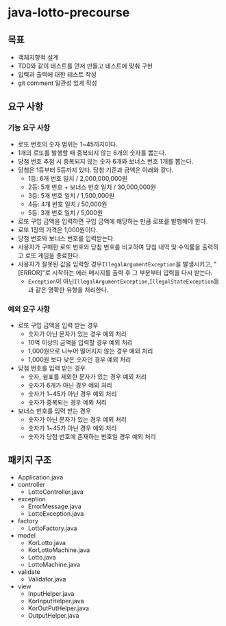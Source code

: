 # java-lotto-precourse

## 목표
- 객체지향적 설계
- TDD와 같이 테스트를 먼저 만들고 테스트에 맞춰 구현
- 입력과 출력에 대한 테스트 작성
- git comment 일관성 있게 작성

## 요구 사항
### 기능 요구 사항

- 로또 번호의 숫자 범위는 1~45까지이다.
- 1개의 로또를 발행할 때 중복되지 않는 6개의 숫자를 뽑는다.
- 당첨 번호 추첨 시 중복되지 않는 숫자 6개와 보너스 번호 1개를 뽑는다.
- 당첨은 1등부터 5등까지 있다. 당첨 기준과 금액은 아래와 같다.
    - 1등: 6개 번호 일치 / 2,000,000,000원
    - 2등: 5개 번호 + 보너스 번호 일치 / 30,000,000원
    - 3등: 5개 번호 일치 / 1,500,000원
    - 4등: 4개 번호 일치 / 50,000원
    - 5등: 3개 번호 일치 / 5,000원
- 로또 구입 금액을 입력하면 구입 금액에 해당하는 만큼 로또를 발행해야 한다.
- 로또 1장의 가격은 1,000원이다.
- 당첨 번호와 보너스 번호를 입력받는다.
- 사용자가 구매한 로또 번호와 당첨 번호를 비교하여 당첨 내역 및 수익률을 출력하고 로또 게임을 종료한다.
- 사용자가 잘못된 값을 입력할 경우`IllegalArgumentException`을 발생시키고, "[ERROR]"로 시작하는 에러 메시지를 출력 후 그 부분부터 입력을 다시 받는다.
    - `Exception`이 아닌`IllegalArgumentException`,`IllegalStateException`등과 같은 명확한 유형을 처리한다.

### 예외 요구 사항
- 로또 구입 금액을 입력 받는 경우
  - 숫자가 아닌 문자가 있는 경우 예외 처리
  - 10억 이상의 금액을 입력할 경우 예외 처리
  - 1,000원으로 나누어 떨어지지 않는 경우 예외 처리
  - 1,000원 보다 낮은 숫자인 경우 예외 처리
- 당첨 번호를 입력 받는 경우
  - 숫자, 쉼표를 제외한 문자가 있는 경우 예외 처리
  - 숫자가 6개가 아닌 경우 예외 처리
  - 숫자가 1~45가 아닌 경우 예외 처리
  - 숫자가 중복되는 경우 예외 처리
- 보너스 번호를 입력 받는 경우
  - 숫자가 아닌 문자가 있는 경우 예외 처리
  - 숫자가 1~45가 아닌 경우 예외 처리
  - 숫자가 당첨 번호에 존재하는 번호일 경우 예외 처리

## 패키지 구조
- Application.java
- controller
  - LottoController.java
- exception
  - ErrorMessage.java
  - LottoException.java
- factory
  - LottoFactory.java
- model
  - KorLotto.java
  - KorLottoMachine.java
  - Lotto.java
  - LottoMachine.java
- validate
  - Validator.java
- view
  - InputHelper.java
  - KorInputHelper.java
  - KorOutPutHelper.java
  - OutputHelper.java